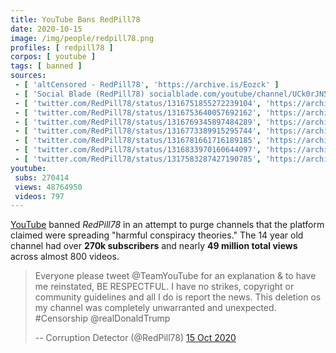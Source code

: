 ```yaml
---
title: YouTube Bans RedPill78
date: 2020-10-15
image: /img/people/redpill78.png
profiles: [ redpill78 ]
corpos: [ youtube ]
tags: [ banned ]
sources:
 - [ 'altCensored - RedPill78', 'https://archive.is/Eozck' ]
 - [ 'Social Blade (RedPill78) socialblade.com/youtube/channel/UCk0rJN52_9-cLGW-TeZwDGw', 'https://archive.is/Rdeo0' ]
 - [ 'twitter.com/RedPill78/status/1316751855272239104', 'https://archive.is/kCnku' ]
 - [ 'twitter.com/RedPill78/status/1316753640057692162', 'https://archive.is/UY2U8' ]
 - [ 'twitter.com/RedPill78/status/1316769345897484289', 'https://archive.is/EWuoQ' ]
 - [ 'twitter.com/RedPill78/status/1316773389915295744', 'https://archive.is/q5abt' ]
 - [ 'twitter.com/RedPill78/status/1316781661716189185', 'https://archive.is/QgvpF' ]
 - [ 'twitter.com/RedPill78/status/1316833970160644097', 'https://archive.is/SNOCd' ]
 - [ 'twitter.com/RedPill78/status/1317583287427190785', 'https://archive.is/Nzrbm' ]
youtube:
 subs: 270414
 views: 48764950
 videos: 797
---
```


[YouTube](/youtube/) banned _RedPill78_ in an attempt to purge channels that
the platform claimed were spreading "harmful conspiracy theories." The 14 year
old channel had over **270k subscribers** and nearly **49 million total views**
across almost 800 videos.

> Everyone please tweet @TeamYouTube for an explanation & to have me
> reinstated, BE RESPECTFUL. I have no strikes, copyright or community
> guidelines and all I do is report the news. This deletion os my channel was
> completely unwarranted and unexpected. #Censorship @realDonaldTrump
>
> -- Corruption Detector (@RedPill78) [15 Oct 2020](https://archive.is/q5abt)
